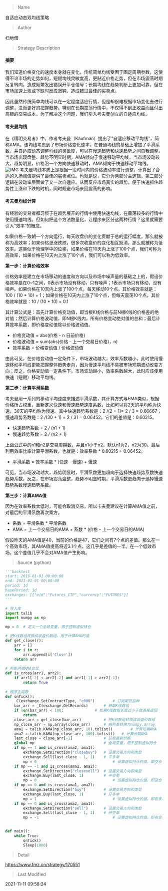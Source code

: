 
> Name

自适应动态双均线策略

> Author

扫地僧

> Strategy Description

#### 摘要
我们知道价格变化的速度本身就在变化，传统简单均线受困于固定周期参数，这使得不论市场的走势如何，短期均线灵敏度高，更贴近价格走势，但在市场震荡时期反复转向，造成频繁发出错误开平仓信号；长期均线在趋势判断上更加可靠，但在市场加速上涨或下跌时反应迟钝，造成错过最佳的买卖点。

因此虽然传统简单均线可以在一定程度适应行情，但是却很难根据市场变化去进行调整，进而更好的把握趋势。特别在长期震荡行情中，不仅得不到正收益而且付出高额的交易成本，为了解决这个问题，我们引入考夫曼创立的自适应均线。

#### 考夫曼均线
在《精明交易者》中，作者考夫曼（Kaufman）提出了“自适应移动平均线”，简称AMA。该均线考虑到了市场价格变化速率，在普通均线的基础上增加了平滑系数，并自适应动态调整均线的灵敏度，可以在慢速趋势和快速趋势之间自我调整。当市场出现盘整、趋势不明显时期，AMA倾向于慢速移动平均线。当市场波动较大，趋势明显，价格沿一个方向快速移动时，AMA倾向于快速移动平均线。
 ![IMG](https://www.fmz.cn/upload/asset/39c34257db82a70daad3.png) 
考夫曼均线本质上是根据一段时间内的价格波动率进行调整，计算出了合适的入场阈值提供了最佳的买卖点位。也就是说，它分为两部分主逻辑，第二部分逻辑在波动率层面做了又一次自适应。从而反应市场真实的趋势，便于快速抓住趋势性上涨和下跌的时机，同时规避市场来回震荡的影响。

#### 考夫曼均线计算
有经验的交易者都习惯于在趋势展开的行情中使用快速均线，在震荡较多的行情中使用慢速均线。但如何把这个方法数量化，让程序来区分这两种行情？这里就需要引入“效率”的概念。

如果价格一致朝一个方向运行，每天收盘价的变化贡献于总的运行幅度，那么就被称为高效率；如果价格涨涨跌跌，很多次收盘价的变化相互抵消，那么就被称为低效率。这类似于物理学中的位移，如果价格在10天内上涨了100个点，我们可称为高效率，如果价格在10天内上涨了10个点，我们可以称为低效率。

**第一步：计算价格效率**

价格效率是建立在市场移动的速度和方向以及市场中噪声量的基础之上的，假设价格效率是在0~1之间，0表示市场没有移动，只有噪声；1表示市场只有移动，没有噪声。如果价格在10天内上涨了100个点，每天移动10个点，其价格效率就是：100 / (10 * 10) = 1；如果价格在10天内上涨了10个点，但每天震荡10个点，其价格效率就是：10 / (10 * 10) = 0.1

其计算公式是：首先计算价格变动值，即当根K线价格与前N根K线的价格差的绝对值；然后计算价格波动值，即N根K线内，所有价格变动绝对值的总和；最后计算效率系数，即价格变动值除以价格波动值。

- 价格变动值 = abs(价格 - n 日前价格)
- 价格波动值 = sum(abs(价格 - 上一个交易日价格)，n)
- 效率系数 = 价格变动值 / 价格波动值

由此可见，在价格变动值一定条件下，市场波动越大，效率系数越小，此时使用慢速移动平均线更能把握整体趋势走向，因为慢速平均线不易被市场短期波动改变方向；反之，价格变动值一定条件下，市场波动越小，效率系数越大，此时应该使用快速（短期）移动平均线。

**第二步：计算平滑系数**

考夫曼用一系列的移动平均速度来描述平滑系数，其计算方式与EMA类似，根据价格所占权重，重新定义快速和慢速趋势速度系数，比如可以将2天的平均称为快速，30天的平均称为慢速。其中快速趋势系数是：2 /(2 + 1)= 2 / 3 = 0.66667；慢速趋势系数是：2 /(30 + 1) = 2 / 31 = 0.06452。它们的差值是：0.60215。

- 快速趋势系数 = 2 / (n1 + 1)
- 慢速趋势系数 = 2 / (n2 + 1)

上面公式中的n1和n2是交易周期数，并且n1小于n2。默认n1为2，n2为30。最后利用效率比率计算平滑系数，也就是：效率系数 * 0.60215 + 0.06452。

- 平滑系数 = 效率系数 * (快速 - 慢速) + 慢速

可见，当市场波动越大，趋势明显时，平滑系数更加趋向于选择快速趋势系数快速趋势系数，反之，在市场震荡盘整，趋势不明显时期，平滑系数更趋向于选择慢速趋势系数慢速趋势系数。

**第三步：计算AMA值**

因为在效率系数太低时，可能会取消交易，所以卡夫曼建议在计算AMA值之前，对最后的平滑系数再次乘方。

- 系数 = 平滑系数 * 平滑系数
- AMA = 上一个交易日的AMA + 系数 * (价格 - 上一个交易日的AMA)

假设昨天的AMA值是40，当前的价格是47，它们之间有7个点的差值。那么在一个高效市场，其AMA值提高将近3.1个点，这几乎是差值的一半。在一个低效市场，这个差值几乎不会对AMA值产生影响。




> Source (python)

``` python
'''backtest
start: 2019-01-01 00:00:00
end: 2021-01-01 00:00:00
period: 1d
basePeriod: 1d
exchanges: [{"eid":"Futures_CTP","currency":"FUTURES"}]
'''

# 导入库
import talib
import numpy as np

mp = 0  # 定义一个全局变量，用于控制虚拟持仓

# 把K线数组转换成收盘价数组，用于计算AMA的值
def get_close(r):
    arr = []
    for i in r:
        arr.append(i['Close'])
    return arr
    
# 判断两根AMA交叉
def is_cross(arr1, arr2):
    if arr1[-2] < arr2[-2] and arr1[-1] > arr2[-1]:
        return True
    
# 程序主函数
def onTick():
    _C(exchange.SetContractType, "c000") 		# 订阅期货品种
    bar_arr = _C(exchange.GetRecords)  		# 获取K线数组
    if len(bar_arr) < 100:  			# 如果K线数组长度过小于就直接返回
        return
    close_arr = get_close(bar_arr)  		# 把K线数组转换成收盘价数组
    np_close_arr = np.array(close_arr) 		# 把列表转换为numpy.array
    ama1 = talib.KAMA(np_close_arr, 10).tolist()		# 计算短期AMA
    ama2 = talib.KAMA(np_close_arr, 100).tolist()  	# 计算长期AMA
    last_close = close_arr[-1]  			# 获取最新价格
    global mp  								# 全局变量，用于控制虚拟持仓
    if mp == 1 and is_cross(ama2, ama1):
        exchange.SetDirection("closebuy")  	# 设置交易方向和类型
        exchange.Sell(last_close - 1, 1)  	# 平多单
        mp = 0  								# 设置虚拟持仓的值，即空仓
    if mp == -1 and is_cross(ama1, ama2):
        exchange.SetDirection("closesell")	# 设置交易方向和类型
        exchange.Buy(last_close, 1)  		# 平空单
        mp = 0  								# 设置虚拟持仓的值，即空仓
    if mp == 0 and is_cross(ama1, ama2):
        exchange.SetDirection("buy")  		# 设置交易方向和类型
        exchange.Buy(last_close, 1)  		# 开多单
        mp = 1  								# 设置虚拟持仓的值，即有多单
    if mp == 0 and is_cross(ama2, ama1):
        exchange.SetDirection("sell")  		# 设置交易方向和类型
        exchange.Sell(last_close - 1, 1)  	# 开空单
        mp = -1  								# 设置虚拟持仓的值，即有空单

        
def main():
    while True:
        onTick()
        Sleep(1000)
```

> Detail

https://www.fmz.cn/strategy/170551

> Last Modified

2021-11-11 09:58:24
